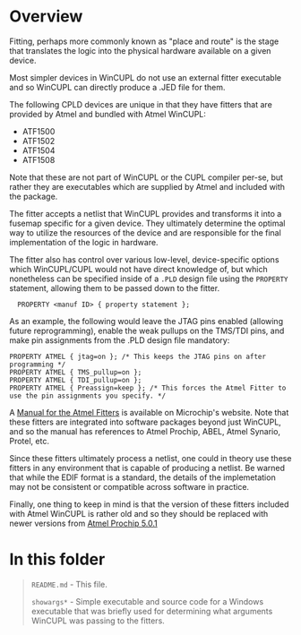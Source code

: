 # Overview
Fitting, perhaps more commonly known as "place and route" is the stage that translates the logic into the physical hardware available on a given device.

Most simpler devices in WinCUPL do not use an external fitter executable and so WinCUPL can directly produce a .JED file for them.

The following CPLD devices are unique in that they have fitters that are provided by Atmel and bundled with Atmel WinCUPL:
* ATF1500
* ATF1502
* ATF1504
* ATF1508

Note that these are not part of WinCUPL or the CUPL compiler per-se, but rather they are executables which are supplied by Atmel and included with the package.

The fitter accepts a netlist that WinCUPL provides and transforms it into a fusemap specific for a given device. They ultimately determine the optimal way to utilize the resources of the device and are responsible for the final implementation of the logic in hardware.

The fitter also has control over various low-level, device-specific options which WinCUPL/CUPL would not have direct knowledge of, but which nonetheless can be specified inside of a <code>.PLD</code> design file using the <code>PROPERTY</code> statement, allowing them to be passed down to the fitter.

```
  PROPERTY <manuf ID> { property statement };
```

As an example, the following would leave the JTAG pins enabled (allowing future reprogramming), enable the weak pullups on the TMS/TDI pins, and make pin assignments from the .PLD design file mandatory:
```
PROPERTY ATMEL { jtag=on }; /* This keeps the JTAG pins on after programming */
PROPERTY ATMEL { TMS_pullup=on };
PROPERTY ATMEL { TDI_pullup=on };
PROPERTY ATMEL { Preassign=keep }; /* This forces the Atmel Fitter to use the pin assignments you specify. */
```

A [Manual for the Atmel Fitters](https://www.microchip.com/content/dam/mchp/documents/FPGA/pld-design-resources/ATF15xx%20Fitter%20Manual.zip) is available on Microchip's website. Note that these fitters are integrated into software packages beyond just WinCUPL, and so the manual has references to Atmel Prochip, ABEL, Atmel Synario, Protel, etc.

Since these fitters ultimately process a netlist, one could in theory use these fitters in any environment that is capable of producing a netlist. Be warned that while the EDIF format is a standard, the details of the implemetation may not be consistent or compatible across software in practice.

Finally, one thing to keep in mind is that the version of these fitters included with Atmel WinCUPL is rather old and so they should be replaced with newer versions from [Atmel Prochip 5.0.1](https://ww1.microchip.com/downloads/en/DeviceDoc/ProChip5.0.1.zip)

# In this folder
> 
> <code>README.md</code> - This file.
> 
> <code>showargs*</code> - Simple executable and source code for a Windows executable that was briefly used for determining what arguments WinCUPL was passing to the fitters.
